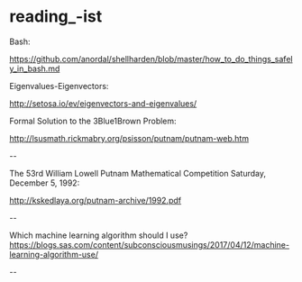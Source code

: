 # reading_-ist

Bash: 

https://github.com/anordal/shellharden/blob/master/how_to_do_things_safely_in_bash.md

Eigenvalues-Eigenvectors:

http://setosa.io/ev/eigenvectors-and-eigenvalues/


Formal Solution to the 3Blue1Brown Problem:

http://lsusmath.rickmabry.org/psisson/putnam/putnam-web.htm

--

The 53rd William Lowell Putnam Mathematical Competition
Saturday, December 5, 1992:

http://kskedlaya.org/putnam-archive/1992.pdf

--

Which machine learning algorithm should I use?
https://blogs.sas.com/content/subconsciousmusings/2017/04/12/machine-learning-algorithm-use/

--

